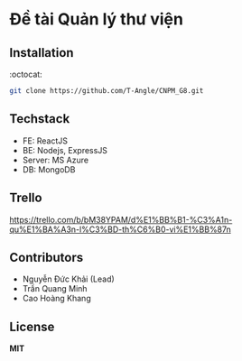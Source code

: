 # Đề tài Quản lý thư viện

## Installation

:octocat:

```bash
git clone https://github.com/T-Angle/CNPM_G8.git
```

## Techstack

- FE: ReactJS
- BE: Nodejs, ExpressJS
- Server: MS Azure
- DB: MongoDB

## Trello
https://trello.com/b/bM38YPAM/d%E1%BB%B1-%C3%A1n-qu%E1%BA%A3n-l%C3%BD-th%C6%B0-vi%E1%BB%87n

## Contributors

- Nguyễn Đức Khải (Lead)
- Trần Quang Minh
- Cao Hoàng Khang

## License

**MIT**
